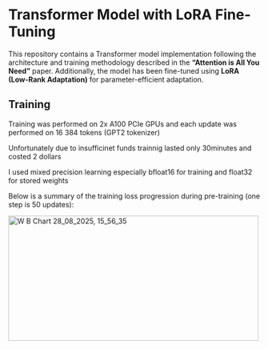 # Transformer Model with LoRA Fine-Tuning

This repository contains a Transformer model implementation following the architecture and training methodology described in the **“Attention is All You Need”** paper. Additionally, the model has been fine-tuned using **LoRA (Low-Rank Adaptation)** for parameter-efficient adaptation.

## Training
Training was performed on 2x A100 PCIe GPUs and each update was performed on  16 384 tokens (GPT2 tokenizer)

Unfortunately due to insufficinet funds trainnig lasted only 30minutes and costed 2 dollars

I used mixed precision learning especially bfloat16 for training and float32 for stored weights

Below is a summary of the training loss progression during pre-training (one step is 50 updates):

<img width="500" height="250" alt="W B Chart 28_08_2025, 15_56_35" src="https://github.com/user-attachments/assets/c4003d5b-df87-4031-b101-b815fcb246b4" />

